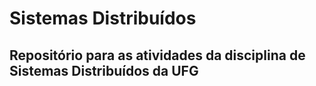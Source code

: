 # Sistemas Distribuídos

## Repositório para as atividades da disciplina de Sistemas Distribuídos da UFG
